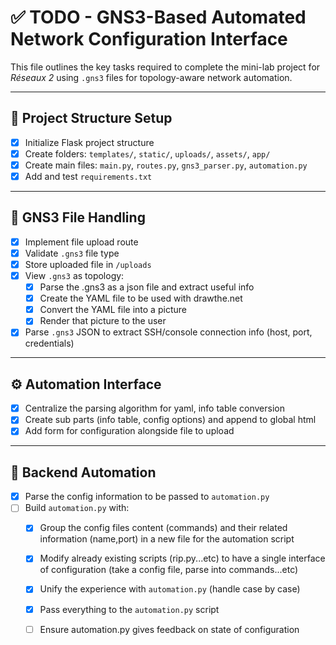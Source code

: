 # ✅ TODO - GNS3-Based Automated Network Configuration Interface

This file outlines the key tasks required to complete the mini-lab project for *Réseaux 2* using `.gns3` files for topology-aware network automation.

---

## 📁 Project Structure Setup

- [x] Initialize Flask project structure
- [x] Create folders: `templates/`, `static/`, `uploads/`, `assets/`, `app/`
- [x] Create main files: `main.py`, `routes.py`, `gns3_parser.py`, `automation.py`
- [x] Add and test `requirements.txt`

---

## 🔄 GNS3 File Handling

- [x] Implement file upload route
- [x] Validate `.gns3` file type
- [x] Store uploaded file in `/uploads`
- [x] View `.gns3` as topology:
    - [x] Parse the .gns3 as a json file and extract useful info
    - [x] Create the YAML file to be used with drawthe.net
    - [x] Convert the YAML file into a picture
    - [x] Render that picture to the user
- [x] Parse `.gns3` JSON to extract SSH/console connection info (host, port, credentials)

---

## ⚙️ Automation Interface

- [x] Centralize the parsing algorithm for yaml, info table conversion
- [x] Create sub parts (info table, config options) and append to global html
- [x] Add form for configuration alongside file to upload

---

## 🚀 Backend Automation

- [x] Parse the config information to be passed to `automation.py`
- [ ] Build `automation.py` with:
  - [x] Group the config files content (commands) and their related information (name,port) in a new file for the automation script
  - [x] Modify already existing scripts (rip.py...etc) to have a single interface of configuration (take a config file, parse into commands...etc)
  - [x] Unify the experience with `automation.py` (handle case by case)
  - [x] Pass everything to the `automation.py` script
  - [ ] Ensure automation.py gives feedback on state of configuration

